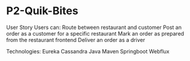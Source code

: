 # P2-Quik-Bites

User Story
Users can:
Route between restaurant and customer
Post an order as a customer for a specific restaurant
Mark an order as prepared from the restaurant frontend
Deliver an order as a driver


Technologies:
Eureka
Cassandra
Java
Maven
Springboot
Webflux

